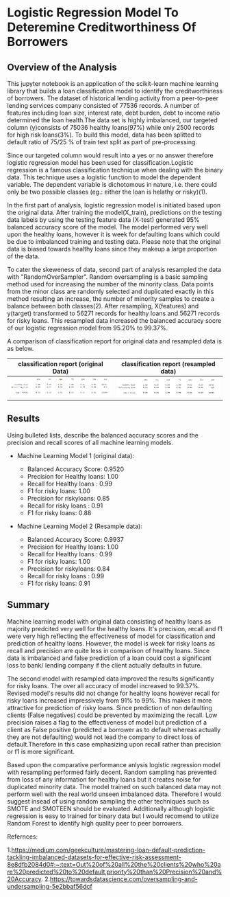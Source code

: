 # Logistic Regression Model To Deteremine Creditworthiness Of Borrowers

## Overview of the Analysis

This jupyter notebook is an application of the scikit-learn machine learning library that builds a loan classification model to identify the creditworthiness of borrowers. The dataset of historical lending activity from a peer-to-peer lending services company consisted of 77536 records. A number of features including loan size, interest rate, debt burden, debt to income ratio determined the loan health.The data set is highly imbalanced, our targeted column (y)consists of 75036 healthy loans(97%) while only 2500 records for high risk loans(3%). To build this model, data has been splitted to default ratio of 75/25 % of train test split as part of pre-processing. 

Since our targeted column would result into a yes or no answer therefore logistic regression model has been used for classification.Logistic regression is a famous classification technique when dealing with the binary data. This technique uses a logistic function to model the dependent variable. The dependent variable is dichotomous in nature, i.e. there could only be two possible classes (eg.: either the loan is helathy or risky)(1). 

In the first part of analysis, logistic regression model is initiated based upon the original data. After training the model(X_train), predictions on the testing data labels by using the testing feature data (X-test) generated 95% balanced accuracy score of the model. The model performed very well upon the healthy loans, however it is week for defaulting loans which could be due to imbalanced training and testing data. Please note that the original data is biased towards healthy loans since they makeup a large proportion of the data.

To cater the skeweness of data, second part of analysis resampled the data with "RandomOverSampler". Random oversampling is a basic sampling method used for increasing the number of the minority class. Data points from the minor class are randomly selected and duplicated exactly in this method resulting an increase, the number of minority samples to create a balance between both classes(2). After resampling,  X(features) and y(target) transformed to 56271 records for healthy loans and 56271 records for risky loans. This resampled data increased the balanced accuracy socre of our logistic regression model from 95.20% to 99.37%.

A comparison of classification report for original data and resampled data is as below.

|classification report (original Data)                    | classification report (resampled data)                       |
| -----------------------------------                     | ----------------------------------- |
| ![image_1](classification_original.png)             | ![image_2](classification_resampled.png) |




## Results

Using bulleted lists, describe the balanced accuracy scores and the precision and recall scores of all machine learning models.

* Machine Learning Model 1 (original data):
  * Balanced Accuracy Score: 0.9520
  * Precision for Healthy loans: 1.00
  * Recall for Healthy loans :   0.99
  * F1 for risky loans:  1.00
  * Precision for riskyloans: 0.85
  * Recall for risky loans :  0.91
  * F1 for risky loans:       0.88

* Machine Learning Model 2 (Resample data):
  * Balanced Accuracy Score: 0.9937
  * Precision for Healthy loans: 1.00
  * Recall for Healthy loans : 0.99
  * F1 for risky loans:    1.00
  * Precision for riskyloans: 0.84
  * Recall for risky loans :  0.99
  * F1 for risky loans:      0.91


## Summary

Machine learning model with original data consisting of healthy loans as majority predcited very well for the healthy loans. It's precision, recall and f1 were very high reflecting the effectiveness of model for classification and prediction of healthy loans. However, the model is week for risky loans as recall and precision are quite less in comparison of healthy loans. Since data is imbalanced and false prediction of a loan could cost a significant loss to bank/ lending company if the client actually defaults in future.

The second model with resampled data improved the results significantly for risky loans. The over all accuracy of model increased to 99.37%.  Revised model's results did not change for healthy loans however recall for risky loans increased impressively from 91% to 99%. This makes it more attractive for prediction of risky loans. Since prediction of non defaulting clients (False negatives) could be prevented by maximizing the recall.  Low precision raises a flag to the effectiveness of model but prediction of a client as False positive (predicted a borrower as to default whereas actually they are not defaulting) would not lead the company to direct loss of default.Therefore in this case emphasizing upon recall rather than precision or f1 is more significant.


Based upon the comparative performance anlysis logistic regression model with resampling performed fairly decent. Random sampling has prevented from loss of any information for healthy loans but it  creates  noise for duplicated minority data. The model trained on such balanced data may not perform well with the real world unseen imbalanced data. Therefore I would suggest insead of using random sampling the other techniques such as SMOTE and SMOTEEN should be evaluated. Additionally although logistic regression is easy to trained for binary data but I would recomend to utilize Random Forest to identify high quality peer to peer borrowers.

Refernces:

1.https://medium.com/geekculture/mastering-loan-default-prediction-tackling-imbalanced-datasets-for-effective-risk-assessment-8e8dfb2084d0#:~:text=Out%20of%20all%20the%20clients%20who%20are%20predicted%20to%20default,priority%20than%20Precision%20and%20Accuracy.
2.https://towardsdatascience.com/oversampling-and-undersampling-5e2bbaf56dcf